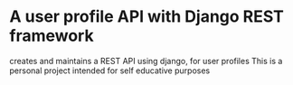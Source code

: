 # A user profile API with Django REST framework

creates and maintains a REST API using django, for user profiles
This is a personal project intended for self educative purposes